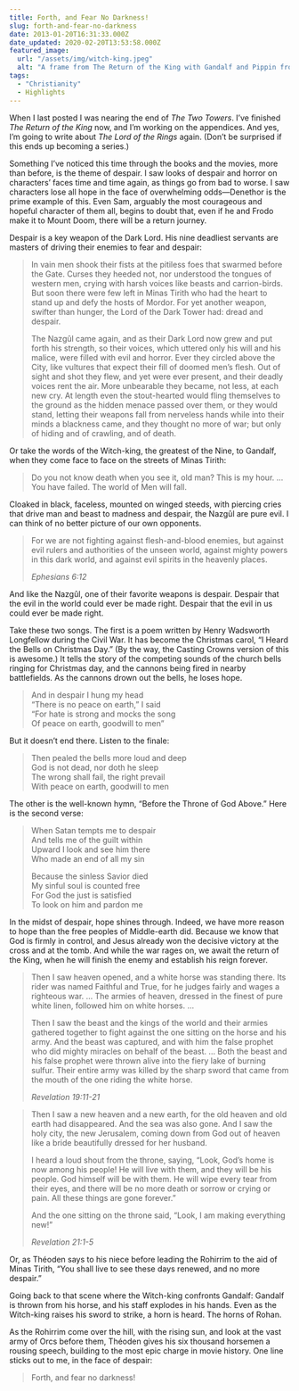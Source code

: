 ```yaml
---
title: Forth, and Fear No Darkness!
slug: forth-and-fear-no-darkness
date: 2013-01-20T16:31:33.000Z
date_updated: 2020-02-20T13:53:58.000Z
featured_image:
  url: "/assets/img/witch-king.jpeg"
  alt: "A frame from The Return of the King with Gandalf and Pippin from behind, facing the Witch-king with a flaming sword pointed to the sky"
tags: 
  - "Christianity"
  - Highlights
---
```


When I last posted I was nearing the end of *The Two Towers*. I’ve finished *The Return of the King* now, and I’m working on the appendices. And yes, I’m going to write about *The Lord of the Rings* again. (Don’t be surprised if this ends up becoming a series.)

Something I’ve noticed this time through the books and the movies, more than before, is the theme of despair. I saw looks of despair and horror on characters’ faces time and time again, as things go from bad to worse. I saw characters lose all hope in the face of overwhelming odds—Denethor is the prime example of this. Even Sam, arguably the most courageous and hopeful character of them all, begins to doubt that, even if he and Frodo make it to Mount Doom, there will be a return journey.

Despair is a key weapon of the Dark Lord. His nine deadliest servants are masters of driving their enemies to fear and despair:

> In vain men shook their fists at the pitiless foes that swarmed before the Gate. Curses they heeded not, nor understood the tongues of western men, crying with harsh voices like beasts and carrion-birds. But soon there were few left in Minas Tirith who had the heart to stand up and defy the hosts of Mordor. For yet another weapon, swifter than hunger, the Lord of the Dark Tower had: dread and despair.
> 
> The Nazgûl came again, and as their Dark Lord now grew and put forth his strength, so their voices, which uttered only his will and his malice, were filled with evil and horror. Ever they circled above the City, like vultures that expect their fill of doomed men’s flesh. Out of sight and shot they flew, and yet were ever present, and their deadly voices rent the air. More unbearable they became, not less, at each new cry. At length even the stout-hearted would fling themselves to the ground as the hidden menace passed over them, or they would stand, letting their weapons fall from nerveless hands while into their minds a blackness came, and they thought no more of war; but only of hiding and of crawling, and of death.

Or take the words of the Witch-king, the greatest of the Nine, to Gandalf, when they come face to face on the streets of Minas Tirith:

> Do you not know death when you see it, old man? This is my hour. … You have failed. The world of Men will fall.

Cloaked in black, faceless, mounted on winged steeds, with piercing cries that drive man and beast to madness and despair, the Nazgûl are pure evil. I can think of no better picture of our own opponents.

> For we are not fighting against flesh-and-blood enemies, but against evil rulers and authorities of the unseen world, against mighty powers in this dark world, and against evil spirits in the heavenly places.
> 
> <cite>Ephesians 6:12</cite>

And like the Nazgûl, one of their favorite weapons is despair. Despair that the evil in the world could ever be made right. Despair that the evil in us could ever be made right.

Take these two songs. The first is a poem written by Henry Wadsworth Longfellow during the Civil War. It has become the Christmas carol, “I Heard the Bells on Christmas Day.” (By the way, the Casting Crowns version of this is awesome.) It tells the story of the competing sounds of the church bells ringing for Christmas day, and the cannons being fired in nearby battlefields. As the cannons drown out the bells, he loses hope.

> And in despair I hung my head  
> “There is no peace on earth,” I said  
> “For hate is strong and mocks the song  
> Of peace on earth, goodwill to men”

But it doesn’t end there. Listen to the finale:

> Then pealed the bells more loud and deep  
> God is not dead, nor doth he sleep  
> The wrong shall fail, the right prevail  
> With peace on earth, goodwill to men

The other is the well-known hymn, “Before the Throne of God Above.” Here is the second verse:

> When Satan tempts me to despair  
> And tells me of the guilt within  
> Upward I look and see him there  
> Who made an end of all my sin
>   
> Because the sinless Savior died  
> My sinful soul is counted free  
> For God the just is satisfied  
> To look on him and pardon me

In the midst of despair, hope shines through. Indeed, we have more reason to hope than the free peoples of Middle-earth did. Because we know that God is firmly in control, and Jesus already won the decisive victory at the cross and at the tomb. And while the war rages on, we await the return of the King, when he will finish the enemy and establish his reign forever.

> Then I saw heaven opened, and a white horse was standing there. Its rider was named Faithful and True, for he judges fairly and wages a righteous war. … The armies of heaven, dressed in the finest of pure white linen, followed him on white horses. …
> 
> Then I saw the beast and the kings of the world and their armies gathered together to fight against the one sitting on the horse and his army. And the beast was captured, and with him the false prophet who did mighty miracles on behalf of the beast. … Both the beast and his false prophet were thrown alive into the fiery lake of burning sulfur. Their entire army was killed by the sharp sword that came from the mouth of the one riding the white horse.
> 
> <cite>Revelation 19:11-21</cite>

> Then I saw a new heaven and a new earth, for the old heaven and old earth had disappeared. And the sea was also gone. And I saw the holy city, the new Jerusalem, coming down from God out of heaven like a bride beautifully dressed for her husband.
> 
> I heard a loud shout from the throne, saying, “Look, God’s home is now among his people! He will live with them, and they will be his people. God himself will be with them. He will wipe every tear from their eyes, and there will be no more death or sorrow or crying or pain. All these things are gone forever.”
> 
> And the one sitting on the throne said, “Look, I am making everything new!”
> 
> <cite>Revelation 21:1-5</cite>

Or, as Théoden says to his niece before leading the Rohirrim to the aid of Minas Tirith, “You shall live to see these days renewed, and no more despair.”

Going back to that scene where the Witch-king confronts Gandalf: Gandalf is thrown from his horse, and his staff explodes in his hands. Even as the Witch-king raises his sword to strike, a horn is heard. The horns of Rohan.

As the Rohirrim come over the hill, with the rising sun, and look at the vast army of Orcs before them, Théoden gives his six thousand horsemen a rousing speech, building to the most epic charge in movie history. One line sticks out to me, in the face of despair:

> Forth, and fear no darkness!
